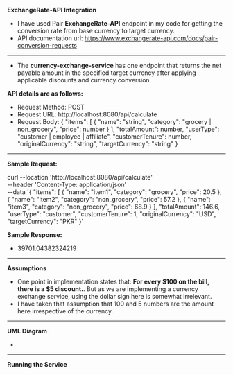 **ExchangeRate-API Integration**

- I have used Pair **ExchangeRate-API** endpoint in my code for getting the conversion rate from base currency to target currency.
- API documentation url: https://www.exchangerate-api.com/docs/pair-conversion-requests
---
- The **currency-exchange-service** has one endpoint that returns the net payable amount in the specified target currency after applying applicable discounts and currency conversion.

**API details are as follows:**
- Request Method: POST
- Request URL: http://localhost:8080/api/calculate
- Request Body:
  {
    "items": [
      {
        "name": "string",
        "category": "grocery | non_grocery",
        "price": number
      }
    ],
    "totalAmount": number,
    "userType": "customer | employee | affiliate",
    "customerTenure": number,
    "originalCurrency": "string",
    "targetCurrency": "string"
  }
---
**Sample Request:**

curl --location 'http://localhost:8080/api/calculate' \
--header 'Content-Type: application/json' \
--data '{
"items": [
    {
        "name": "item1",
        "category": "grocery",
        "price": 20.5
    },
    {
        "name": "item2",
        "category": "non_grocery",
        "price": 57.2
    },
    {
        "name": "item3",
        "category": "non_grocery",
        "price": 68.9
    }
    ],
    "totalAmount": 146.6,
    "userType": "customer",
    "customerTenure": 1,
    "originalCurrency": "USD",
    "targetCurrency": "PKR"
}'

**Sample Response:** 
- 39701.04382324219
---
**Assumptions**
- One point in implementation states that: **For every $100 on the bill, there is a $5 discount.**. But as we are implementing a currency exchange service, using the dollar sign here is somewhat irrelevant.
- I have taken that assumption that 100 and 5 numbers are the amount here irrespective of the currency.
---
**UML Diagram**

- 
---
**Running the Service**

